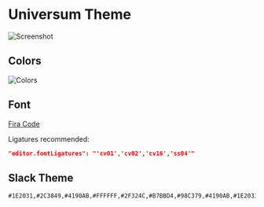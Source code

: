 # Universum Theme


![Screenshot](https://raw.githubusercontent.com/dbeff/vscode-theme-universum/main/resources/screenshot.png)


## Colors

![Colors](https://raw.githubusercontent.com/dbeff/vscode-theme-universum/main/resources/colors.png)

## Font

[Fira Code](https://github.com/tonsky/FiraCode)

Ligatures recommended:

```JSON
"editor.fontLigatures": "'cv01','cv02','cv16','ss04'"
```


## Slack Theme

```
#1E2031,#2C3849,#4190AB,#FFFFFF,#2F324C,#B7BBD4,#98C379,#4190AB,#1E2031,#B7BBD4
```
